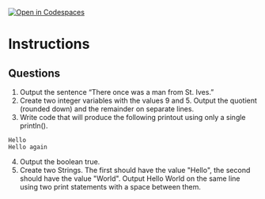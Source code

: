 [![Open in Codespaces](https://classroom.github.com/assets/launch-codespace-2972f46106e565e64193e422d61a12cf1da4916b45550586e14ef0a7c637dd04.svg)](https://classroom.github.com/open-in-codespaces?assignment_repo_id=20312438)
# Instructions  

  ## Questions
  1. Output the sentence “There once was a man from St. Ives.”
  2. Create two integer variables with the values 9 and 5.  Output the quotient (rounded down) and the remainder on separate lines.
  3. Write code that will produce the following printout using only a single println().
~~~
Hello
Hello again
~~~
4. Output the boolean true.
5. Create two Strings. The first should have the value "Hello", the second should have the value "World".  Output Hello World on the same line using two print statements with a space between them.
